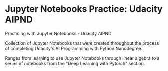 # Jupyter Notebooks Practice: Udacity AIPND
Practicing with Jupyter Notebooks - Udacity AIPND

Collection of Jupyter Notebooks that were created throughout the process of completing Udacity's AI Programming with Python Nanodegree.

Ranges from learning to use Jupyter Notebooks through linear algebra to a series of notebooks from the "Deep Learning with Pytorch" section.
